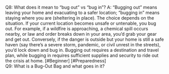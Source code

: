 Q8: What does it mean to “bug out” vs “bug in”?
A: “Bugging out” means leaving your home and evacuating to a safer location; “bugging in” means staying where you are (sheltering in place). The choice depends on the situation. If your current location becomes unsafe or untenable, you bug out. For example, if a wildfire is approaching, a chemical spill occurs nearby, or law and order breaks down in your area, you’d grab your gear and get out. Conversely, if the danger is outside but your home is still a safe haven (say there’s a severe storm, pandemic, or civil unrest in the streets), you’d lock down and bug in. Bugging out requires a destination and travel plan, while bugging in requires sufficient supplies and security to ride out the crisis at home. [#Beginner] [#Preparedness]  
Q9: What is a Bug-Out Bag and what goes in it?